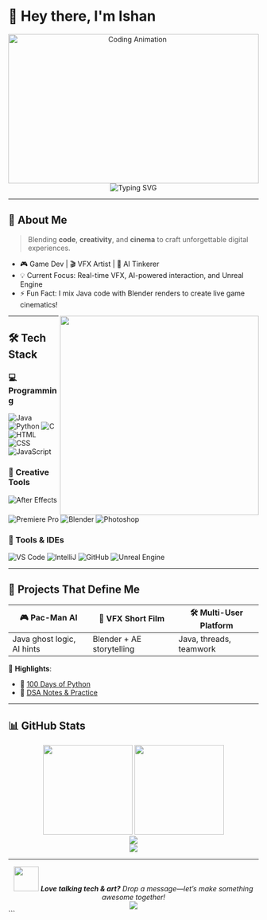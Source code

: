 # 👋 Hey there, I'm **Ishan**

<div align="center">
  <img src="https://media.giphy.com/media/26AHONQ79FdWZhAI0/giphy.gif" width="100%" height="300" alt="Coding Animation"/>
</div>

<div align="center">
  <img src="https://readme-typing-svg.demolab.com?font=Fira+Code&duration=3000&pause=1000&color=F75C7E&center=true&vCenter=true&width=700&lines=Tech+Enthusiast+%7C+Creative+Coder;VFX+Artist+%7C+Game+Maker+%7C+AI+Explorer;Building+Art+%2B+Engineering+into+Reality!" alt="Typing SVG" />
</div>

---

## 🧠 About Me

> Blending **code**, **creativity**, and **cinema** to craft unforgettable digital experiences.

- 🎮 Game Dev | 🎬 VFX Artist | 🤖 AI Tinkerer  
- 💡 Current Focus: Real-time VFX, AI-powered interaction, and Unreal Engine  
- ⚡ Fun Fact: I mix Java code with Blender renders to create live game cinematics!

<img align="right" width="400" src="https://media.giphy.com/media/5ntdy5Ban1dIY/giphy.gif" />

---

## 🛠 Tech Stack

### 💻 Programming
![Java](https://img.shields.io/badge/Java-ED8B00?style=for-the-badge&logo=openjdk&logoColor=white)
![Python](https://img.shields.io/badge/Python-3776AB?style=for-the-badge&logo=python&logoColor=white)
![C](https://img.shields.io/badge/C-00599C?style=for-the-badge&logo=c&logoColor=white)
![HTML](https://img.shields.io/badge/HTML5-E34F26?style=for-the-badge&logo=html5&logoColor=white)
![CSS](https://img.shields.io/badge/CSS3-1572B6?style=for-the-badge&logo=css3&logoColor=white)
![JavaScript](https://img.shields.io/badge/JavaScript-F7DF1E?style=for-the-badge&logo=javascript&logoColor=black)

### 🎨 Creative Tools
![After Effects](https://img.shields.io/badge/After%20Effects-9999FF?style=for-the-badge&logo=adobe-after-effects&logoColor=white)
![Premiere Pro](https://img.shields.io/badge/Premiere%20Pro-9999FF?style=for-the-badge&logo=adobe-premiere-pro&logoColor=white)
![Blender](https://img.shields.io/badge/Blender-F5792A?style=for-the-badge&logo=blender&logoColor=white)
![Photoshop](https://img.shields.io/badge/Photoshop-31A8FF?style=for-the-badge&logo=adobe-photoshop&logoColor=white)

### 🧰 Tools & IDEs
![VS Code](https://img.shields.io/badge/VS%20Code-007ACC?style=for-the-badge&logo=visual-studio-code&logoColor=white)
![IntelliJ](https://img.shields.io/badge/IntelliJ%20IDEA-000000?style=for-the-badge&logo=intellij-idea&logoColor=white)
![GitHub](https://img.shields.io/badge/GitHub-181717?style=for-the-badge&logo=github&logoColor=white)
![Unreal Engine](https://img.shields.io/badge/Unreal%20Engine-313131?style=for-the-badge&logo=unreal-engine&logoColor=white)

---

## 🚀 Projects That Define Me

| 🎮 **Pac-Man AI** | 🎥 **VFX Short Film** | 🛠️ **Multi-User Platform** |
|------------------|----------------------|----------------------------|
| Java ghost logic, AI hints | Blender + AE storytelling | Java, threads, teamwork |

📌 **Highlights**:
- 🔁 [100 Days of Python](https://github.com/IshanG2111/100-Days-of-Python)
- 🧠 [DSA Notes & Practice](https://github.com/IshanG2111/DSA)

---

## 📊 GitHub Stats

<div align="center">
  <img src="https://github-readme-stats.vercel.app/api?username=IshanG2111&show_icons=true&theme=tokyonight&count_private=true&hide_title=false" height="180" />
  <img src="https://github-readme-stats.vercel.app/api/top-langs/?username=IshanG2111&theme=tokyonight&layout=compact&langs_count=6&hide=shaderlab,hlsl,tex&custom_title=Most+Used+Languages&include_private=true&langs=Java,C,HTML,CSS,JavaScript,Python" height="180" />
  <br />
  <img src="https://github-readme-streak-stats.herokuapp.com?user=IshanG2111&theme=tokyonight" />
  <br />
  <img src="https://github-profile-trophy.vercel.app/?username=IshanG2111&theme=tokyonight&no-frame=true&row=1&column=7" />
</div>


---



</div>
<div align="center"> <img src="https://media.giphy.com/media/v1.Y2lkPTc5MGI3NjExanl3Z3l3ODl5MXU4ZGl2bHZvczFpbTl6aHFrYjR5aHR6ZjkzOWJjdCZlcD12MV9naWZzX3NlYXJjaCZjdD1n/3oEjI6SIIHBdRxXI40/giphy.gif" width="50" /> <em><b>Love talking tech & art?</b> Drop a message—let’s make something awesome together!</em> </div>
<div align="center"> <img src="https://capsule-render.vercel.app/api?type=waving&color=gradient&height=60&section=footer"/> </div> ```
